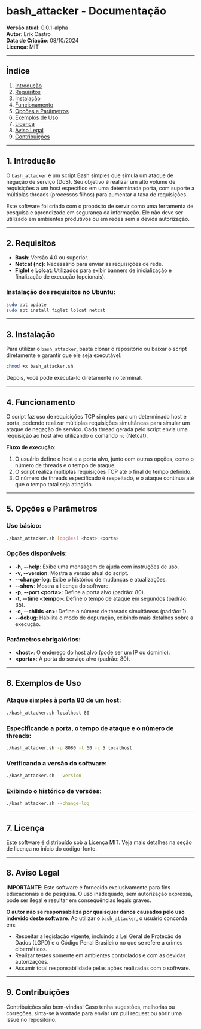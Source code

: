 # bash_attacker - Documentação

**Versão atual**: 0.0.1-alpha  
**Autor**: Erik Castro  
**Data de Criação**: 08/10/2024  
**Licença**: MIT

---

## Índice
1. [Introdução](#introdução)
2. [Requisitos](#requisitos)
3. [Instalação](#instalação)
4. [Funcionamento](#funcionamento)
5. [Opções e Parâmetros](#opções-e-parâmetros)
6. [Exemplos de Uso](#exemplos-de-uso)
7. [Licença](#licença)
8. [Aviso Legal](#aviso-legal)
9. [Contribuições](#contribuições)

---

## 1. Introdução

O `bash_attacker` é um script Bash simples que simula um ataque de negação de serviço (DoS). Seu objetivo é realizar um alto volume de requisições a um host específico em uma determinada porta, com suporte a múltiplas threads (processos filhos) para aumentar a taxa de requisições.

Este software foi criado com o propósito de servir como uma ferramenta de pesquisa e aprendizado em segurança da informação. Ele não deve ser utilizado em ambientes produtivos ou em redes sem a devida autorização.

---

## 2. Requisitos

- **Bash**: Versão 4.0 ou superior.
- **Netcat (nc)**: Necessário para enviar as requisições de rede.
- **Figlet** e **Lolcat**: Utilizados para exibir banners de inicialização e finalização de execução (opcionais).

### Instalação dos requisitos no Ubuntu:

```bash
sudo apt update
sudo apt install figlet lolcat netcat
```

---

## 3. Instalação

Para utilizar o `bash_attacker`, basta clonar o repositório ou baixar o script diretamente e garantir que ele seja executável:

```bash
chmod +x bash_attacker.sh
```

Depois, você pode executá-lo diretamente no terminal.

---

## 4. Funcionamento

O script faz uso de requisições TCP simples para um determinado host e porta, podendo realizar múltiplas requisições simultâneas para simular um ataque de negação de serviço. Cada thread gerada pelo script envia uma requisição ao host alvo utilizando o comando `nc` (Netcat).

**Fluxo de execução**:
1. O usuário define o host e a porta alvo, junto com outras opções, como o número de threads e o tempo de ataque.
2. O script realiza múltiplas requisições TCP até o final do tempo definido.
3. O número de threads especificado é respeitado, e o ataque continua até que o tempo total seja atingido.

---

## 5. Opções e Parâmetros

### Uso básico:

```bash
./bash_attacker.sh [opções] <host> <porta>
```

### Opções disponíveis:

- **-h, --help**: Exibe uma mensagem de ajuda com instruções de uso.
- **-v, --version**: Mostra a versão atual do script.
- **--change-log**: Exibe o histórico de mudanças e atualizações.
- **--show**: Mostra a licença do software.
- **-p, --port \<porta\>**: Define a porta alvo (padrão: 80).
- **-t, --time \<tempo\>**: Define o tempo de ataque em segundos (padrão: 35).
- **-c, --childs \<n\>**: Define o número de threads simultâneas (padrão: 1).
- **--debug**: Habilita o modo de depuração, exibindo mais detalhes sobre a execução.

### Parâmetros obrigatórios:
- **\<host\>**: O endereço do host alvo (pode ser um IP ou domínio).
- **\<porta\>**: A porta do serviço alvo (padrão: 80).

---

## 6. Exemplos de Uso

### Ataque simples à porta 80 de um host:

```bash
./bash_attacker.sh localhost 80
```

### Especificando a porta, o tempo de ataque e o número de threads:

```bash
./bash_attacker.sh -p 8080 -t 60 -c 5 localhost
```

### Verificando a versão do software:

```bash
./bash_attacker.sh --version
```

### Exibindo o histórico de versões:

```bash
./bash_attacker.sh --change-log
```

---

## 7. Licença

Este software é distribuído sob a Licença MIT. Veja mais detalhes na seção de licença no início do código-fonte.

---

## 8. Aviso Legal

**IMPORTANTE**: Este software é fornecido exclusivamente para fins educacionais e de pesquisa. O uso inadequado, sem autorização expressa, pode ser ilegal e resultar em consequências legais graves.

**O autor não se responsabiliza por quaisquer danos causados pelo uso indevido deste software**. Ao utilizar o `bash_attacker`, o usuário concorda em:
- Respeitar a legislação vigente, incluindo a Lei Geral de Proteção de Dados (LGPD) e o Código Penal Brasileiro no que se refere a crimes cibernéticos.
- Realizar testes somente em ambientes controlados e com as devidas autorizações.
- Assumir total responsabilidade pelas ações realizadas com o software.

---

## 9. Contribuições

Contribuições são bem-vindas! Caso tenha sugestões, melhorias ou correções, sinta-se à vontade para enviar um pull request ou abrir uma issue no repositório.


